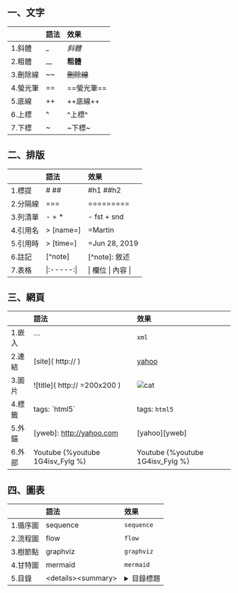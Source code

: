
## 一、文字
|        | 語法 | 效果      |
|:-------|:----|:---------|
| 1.斜體  | _   | _斜體_    |
| 2.粗體  | __  | __粗體__  |
| 3.刪除線 | ~~ | ~~刪除線~~ |
| 4.螢光筆 | == | ==螢光筆== |
| 5.底線  | ++  | ++底線++  |
| 6.上標  | ^   | ^上標^    |
| 7.下標  | ~   | ~下標~   |
    
## 二、排版
|        | 語法   | 效果      |
|:-------|:------|:---------|
| 1.標提  | # ##  | #h1 ##h2 |
| 2.分隔線 | ===  | =========|
| 3.列清單 | - + * | - fst + snd|
| 4.引用名 | > [name=] | =Martin | 
| 5.引用時 | > [time=] | =Jun 28, 2019 | 
| 6.註記   | [^note]   | [^note]: 敘述 |
| 7.表格  | \|:-----:\| | \| 欄位 \| 內容 \| | 

## 三、網頁              
|        | 語法    | 效果   |
|:-------|:-------|:-------|
| 1.嵌入  | \`\`\` | ```xml ``` |
| 2.連結  | \[site]( http:// ) |[yahoo](http://yahoo.com "yahoo")|
| 3.圖片  | !\[title]( http:// =200x200 ) | ![cat](http://web.io/cat.jpg "cat") |
| 4.標籤  | tags: \`html5\` | tags: `html5`
| 5.外錨 | \[yweb]: http://yahoo.com | [yahoo][yweb] |
| 6.外部  | Youtube \{%youtube 1G4isv_Fylg %} | Youtube {%youtube 1G4isv_Fylg %}

## 四、圖表
|        | 語法 | 效果 |
|:-------|:----|:---------|
| 1.循序圖 | sequence | ```sequence ``` |
| 2.流程圖 | flow     | ```flow ``` |
| 3.樹節點 | graphviz | ```graphviz ``` |
| 4.甘特圖 | mermaid  | ```mermaid ``` |
| 5.目錄   | \<details>\<summary> | <details><summary> 目錄標題 |
